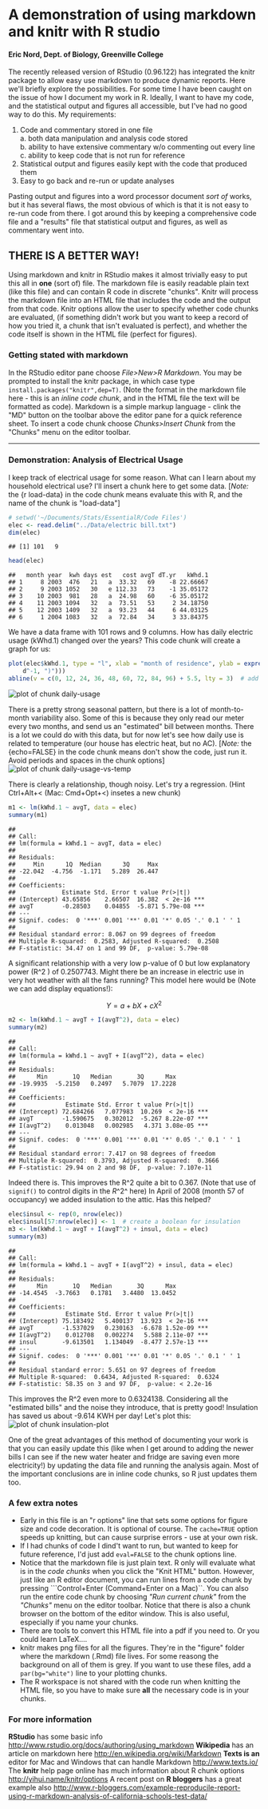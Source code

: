 # A demonstration of using markdown and knitr with R studio
#### Eric Nord, Dept. of Biology, Greenville College

The recently released version of RStudio (0.96.122) has integrated the knitr package to allow easy use markdown to produce dynamic reports. Here we'll briefly explore the possibilities.
For some time I have been caught on the issue of how I document my work in R. Ideally, I want to have my code, and the statistical output and figures all accessible, but I've had no good way to do this. My requirements:  
1. Code and commentary stored in one file  
    a. both data manipulation and analysis code stored  
    b. ability to have extensive commentary w/o commenting out every line  
    c. ability to keep code that is not run for reference  
2. Statistical output and figures easily kept with the code that produced them  
3. Easy to go back and re-run or update analyses  

Pasting output and figures into a word processor document  *sort of* works, but it has several flaws, the most obvious of which is that it is not easy to re-run code from there. I got around this by keeping a comprehensive code file and a "results" file that statistical output and figures, as well as commentary went into.

## THERE IS A BETTER WAY!
Using markdown and knitr in RStudio makes it almost trivially easy to put this all in **one** (sort of) file. The markdown file is easily readable plain text (like this file) and can contain R code in discrete "chunks". Knitr will process the markdown file into an HTML file that includes the code and the output from that code. Knitr options allow the user to specify whether code chunks are evaluated, (if something didn't work but you want to keep a record of how you tried it, a chunk that isn't evaluated is perfect), and whether the code itself is shown in the HTML file (perfect for figures).

### Getting stated with markdown
In the RStudio editor pane choose *File>New>R Markdown*. You may be prompted to install the knitr package, in which case type ` install.packages("knitr",dep=T)`. (Note the format in the markdown file here - this is an *inline code chunk*, and in the HTML file the text will be formatted as code). Markdown is a simple markup language - clink the "MD" button on the toolbar above the editor pane for a quick reference sheet. To insert a code chunk choose *Chunks>Insert Chunk* from the "Chunks" menu on the editor toolbar.

---
### Demonstration: Analysis of Electrical Usage
I keep track of electrical usage for some reason. What can I learn about my household electrical use? I'll insert a chunk here to get some data. 
[*Note:* the {r load-data} in the code chunk means evaluate this with R, and the name of the chunk is "load-data"]

```r
# setwd('~/Documents/Stats/EssentialR/Code Files')
elec <- read.delim("../Data/electric bill.txt")
dim(elec)
```

```
## [1] 101   9
```

```r
head(elec)
```

```
##   month year  kwh days est   cost avgT dT.yr   kWhd.1
## 1     8 2003  476   21   a  33.32   69    -8 22.66667
## 2     9 2003 1052   30   e 112.33   73    -1 35.05172
## 3    10 2003  981   28   a  24.98   60    -6 35.05172
## 4    11 2003 1094   32   a  73.51   53     2 34.18750
## 5    12 2003 1409   32   a  93.23   44     6 44.03125
## 6     1 2004 1083   32   a  72.84   34     3 33.84375
```
We have a data frame with 101 rows and 9 columns. How has daily electric usage (kWhd.1) changed over the years?
This code chunk will create a graph for us:

```r
plot(elec$kWhd.1, type = "l", xlab = "month of residence", ylab = expression(paste("Daily electric use (KWH", 
    d^-1, ")")))
abline(v = c(0, 12, 24, 36, 48, 60, 72, 84, 96) + 5.5, lty = 3)  # add vertical lines at the end of each year.
```

![plot of chunk daily-usage](figure/daily-usage-1.png) 

There is a pretty strong seasonal pattern, but there is a lot of month-to-month variability also. Some of this is because they only read our meter every two months, and send us an "estimated" bill between months. There is a lot we could do with this data, but for now let's see how daily use is related to temperature (our house has electric heat, but no AC).
[*Note:* the {echo=FALSE} in the code chunk means don't show the code, just run it. Avoid periods and spaces in the chunk options]
![plot of chunk daily-usage-vs-temp](figure/daily-usage-vs-temp-1.png) 

There is clearly a relationship, though noisy. Let's try a regression. (Hint Ctrl+Alt+< (Mac: Cmd+Opt+<) insetes a new chunk)

```r
m1 <- lm(kWhd.1 ~ avgT, data = elec)
summary(m1)
```

```
## 
## Call:
## lm(formula = kWhd.1 ~ avgT, data = elec)
## 
## Residuals:
##     Min      1Q  Median      3Q     Max 
## -22.042  -4.756  -1.171   5.289  26.447 
## 
## Coefficients:
##             Estimate Std. Error t value Pr(>|t|)    
## (Intercept) 43.65856    2.66507  16.382  < 2e-16 ***
## avgT        -0.28503    0.04855  -5.871 5.79e-08 ***
## ---
## Signif. codes:  0 '***' 0.001 '**' 0.01 '*' 0.05 '.' 0.1 ' ' 1
## 
## Residual standard error: 8.067 on 99 degrees of freedom
## Multiple R-squared:  0.2583,	Adjusted R-squared:  0.2508 
## F-statistic: 34.47 on 1 and 99 DF,  p-value: 5.79e-08
```
A significant relationship with a very low p-value of 0 but low explanatory power (R^2 ) of 0.2507743. Might there be an increase in electric use in very hot weather with all the fans running? This model here would be (Note we can add display equations!):

$$ Y = a+bX+cX^2 $$


```r
m2 <- lm(kWhd.1 ~ avgT + I(avgT^2), data = elec)
summary(m2)
```

```
## 
## Call:
## lm(formula = kWhd.1 ~ avgT + I(avgT^2), data = elec)
## 
## Residuals:
##      Min       1Q   Median       3Q      Max 
## -19.9935  -5.2150   0.2497   5.7079  17.2228 
## 
## Coefficients:
##              Estimate Std. Error t value Pr(>|t|)    
## (Intercept) 72.684266   7.077983  10.269  < 2e-16 ***
## avgT        -1.590675   0.302012  -5.267 8.22e-07 ***
## I(avgT^2)    0.013048   0.002985   4.371 3.08e-05 ***
## ---
## Signif. codes:  0 '***' 0.001 '**' 0.01 '*' 0.05 '.' 0.1 ' ' 1
## 
## Residual standard error: 7.417 on 98 degrees of freedom
## Multiple R-squared:  0.3793,	Adjusted R-squared:  0.3666 
## F-statistic: 29.94 on 2 and 98 DF,  p-value: 7.107e-11
```
Indeed there is. This improves the R^2 quite a bit to 0.367. (Note that use of `signif()` to control digits in the *R*^2^ here)
In April of 2008 (month 57 of occupancy) we added insulation to the attic. Has this helped?

```r
elec$insul <- rep(0, nrow(elec))
elec$insul[57:nrow(elec)] <- 1  # create a boolean for insulation
m3 <- lm(kWhd.1 ~ avgT + I(avgT^2) + insul, data = elec)
summary(m3)
```

```
## 
## Call:
## lm(formula = kWhd.1 ~ avgT + I(avgT^2) + insul, data = elec)
## 
## Residuals:
##      Min       1Q   Median       3Q      Max 
## -14.4545  -3.7663   0.1781   3.4480  13.0452 
## 
## Coefficients:
##              Estimate Std. Error t value Pr(>|t|)    
## (Intercept) 75.183492   5.400137  13.923  < 2e-16 ***
## avgT        -1.537029   0.230163  -6.678 1.52e-09 ***
## I(avgT^2)    0.012708   0.002274   5.588 2.11e-07 ***
## insul       -9.613501   1.134049  -8.477 2.57e-13 ***
## ---
## Signif. codes:  0 '***' 0.001 '**' 0.01 '*' 0.05 '.' 0.1 ' ' 1
## 
## Residual standard error: 5.651 on 97 degrees of freedom
## Multiple R-squared:  0.6434,	Adjusted R-squared:  0.6324 
## F-statistic: 58.35 on 3 and 97 DF,  p-value: < 2.2e-16
```
This improves the R^2 even more to 0.6324138. Considering all the "estimated bills" and the noise they introduce, that is pretty good! Insulation has saved us about -9.614 KWH per day! Let's plot this:
![plot of chunk insulation-plot](figure/insulation-plot-1.png) 

One of the great advantages of this method of documenting your work is that you can easily update this (like when I get around to adding the newer bills I can see if the new water heater and fridge are saving even more electricity!) by updating the data file and running the analysis again. Most of the important conclusions are in inline code chunks, so R just updates them too.

### A few extra notes
- Early in this file is an "r options" line that sets some options for figure size and code decoration. It is optional of course. The `cache=TRUE` option speeds up knitting, but can cause surprise errors - use at your own risk.
- If I had chunks of code I dind't want to run, but wanted to keep for future reference, I'd just add `eval=FALSE` to the chunk options line.
- Notice that the markdown file is just plain text. R only will evaluate what is in the *code chunks* when you click the "Knit HTML" button. However, just like an R editor document, you can run lines from a code chunk by pressing ```Control+Enter (Command+Enter on a Mac)``. You can also run the entire code chunk by choosing *"Run current chunk"* from the *"Chunks"* menu on the editor toolbar. Notice that there is also a chunk browser on the bottom of the editor window. This is also useful, especially if you name your chunks.
- There are tools to convert this HTML file into a pdf if you need to. Or you could learn LaTeX....
- knitr makes png files for all the figures. They're in the "figure" folder where the markdown (.Rmd) file lives. For some reasong the background on all of them is grey. If you want to use these files, add a `par(bg="white")` line to your plotting chunks.
- The R workspace is not shared with the code run when knitting the HTML file, so you have to make sure **all** the necessary code is in your chunks.


### For more information
**RStudio** has some basic info http://www.rstudio.org/docs/authoring/using_markdown
**Wikipedia** has an article on markdown here http://en.wikipedia.org/wiki/Markdown
**Texts is an** editor for Mac and Windows that can handle Markdown http://www.texts.io/
The **knitr** help page online has much information about R chunk options http://yihui.name/knitr/options
A recent post on  **R bloggers** has a great example also http://www.r-bloggers.com/example-reproducile-report-using-r-markdown-analysis-of-california-schools-test-data/
